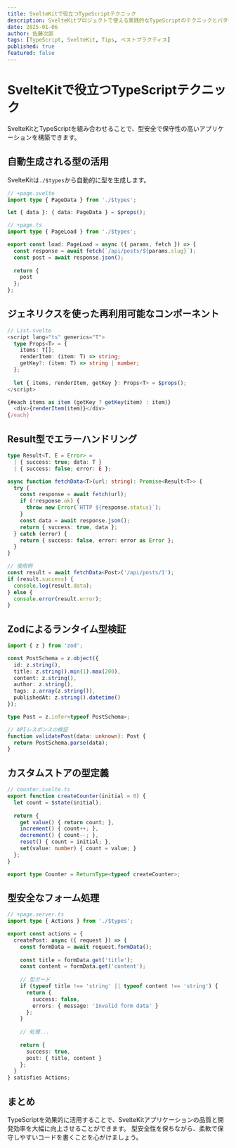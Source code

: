 ```yaml
---
title: SvelteKitで役立つTypeScriptテクニック
description: SvelteKitプロジェクトで使える実践的なTypeScriptのテクニックとパターンを紹介
date: 2025-01-06
author: 佐藤次郎
tags: [TypeScript, SvelteKit, Tips, ベストプラクティス]
published: true
featured: false
---
```


# SvelteKitで役立つTypeScriptテクニック

SvelteKitとTypeScriptを組み合わせることで、型安全で保守性の高いアプリケーションを構築できます。

## 自動生成される型の活用

SvelteKitは`./$types`から自動的に型を生成します。

```typescript
// +page.svelte
import type { PageData } from './$types';

let { data }: { data: PageData } = $props();
```

```typescript
// +page.ts
import type { PageLoad } from './$types';

export const load: PageLoad = async ({ params, fetch }) => {
  const response = await fetch(`/api/posts/${params.slug}`);
  const post = await response.json();
  
  return {
    post
  };
};
```

## ジェネリクスを使った再利用可能なコンポーネント

```typescript
// List.svelte
<script lang="ts" generics="T">
  type Props<T> = {
    items: T[];
    renderItem: (item: T) => string;
    getKey?: (item: T) => string | number;
  };
  
  let { items, renderItem, getKey }: Props<T> = $props();
</script>

{#each items as item (getKey ? getKey(item) : item)}
  <div>{renderItem(item)}</div>
{/each}
```

## Result型でエラーハンドリング

```typescript
type Result<T, E = Error> = 
  | { success: true; data: T }
  | { success: false; error: E };

async function fetchData<T>(url: string): Promise<Result<T>> {
  try {
    const response = await fetch(url);
    if (!response.ok) {
      throw new Error(`HTTP ${response.status}`);
    }
    const data = await response.json();
    return { success: true, data };
  } catch (error) {
    return { success: false, error: error as Error };
  }
}

// 使用例
const result = await fetchData<Post>('/api/posts/1');
if (result.success) {
  console.log(result.data);
} else {
  console.error(result.error);
}
```

## Zodによるランタイム型検証

```typescript
import { z } from 'zod';

const PostSchema = z.object({
  id: z.string(),
  title: z.string().min(1).max(200),
  content: z.string(),
  author: z.string(),
  tags: z.array(z.string()),
  publishedAt: z.string().datetime()
});

type Post = z.infer<typeof PostSchema>;

// APIレスポンスの検証
function validatePost(data: unknown): Post {
  return PostSchema.parse(data);
}
```

## カスタムストアの型定義

```typescript
// counter.svelte.ts
export function createCounter(initial = 0) {
  let count = $state(initial);
  
  return {
    get value() { return count; },
    increment() { count++; },
    decrement() { count--; },
    reset() { count = initial; },
    set(value: number) { count = value; }
  };
}

export type Counter = ReturnType<typeof createCounter>;
```

## 型安全なフォーム処理

```typescript
// +page.server.ts
import type { Actions } from './$types';

export const actions = {
  createPost: async ({ request }) => {
    const formData = await request.formData();
    
    const title = formData.get('title');
    const content = formData.get('content');
    
    // 型ガード
    if (typeof title !== 'string' || typeof content !== 'string') {
      return {
        success: false,
        errors: { message: 'Invalid form data' }
      };
    }
    
    // 処理...
    
    return {
      success: true,
      post: { title, content }
    };
  }
} satisfies Actions;
```

## まとめ

TypeScriptを効果的に活用することで、SvelteKitアプリケーションの品質と開発効率を大幅に向上させることができます。
型安全性を保ちながら、柔軟で保守しやすいコードを書くことを心がけましょう。